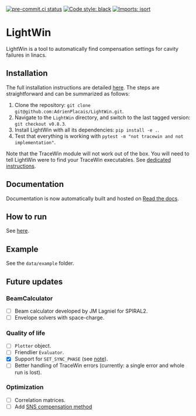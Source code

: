 [![pre-commit.ci status](https://results.pre-commit.ci/badge/github/pre-commit/pre-commit/main.svg)](https://results.pre-commit.ci/latest/github/pre-commit/pre-commit/main)
[![Code style: black](https://img.shields.io/badge/code%20style-black-000000.svg)](https://github.com/psf/black)
[![Imports: isort](https://img.shields.io/badge/%20imports-isort-%231674b1?style=flat&labelColor=ef8336)](https://pycqa.github.io/isort/)

# LightWin
LightWin is a tool to automatically find compensation settings for cavity failures in linacs.

## Installation
The full installation instructions are detailed [here](https://lightwin.readthedocs.io/en/latest/manual/installation.html).
The steps are straightforward and can be summarized as follows:
1. Clone the repository: `git clone git@github.com:AdrienPlacais/LightWin.git`.
2. Navigate to the `LightWin` directory, and switch to the last tagged version: `git checkout v0.8.3`.
3. Install LightWin with all its dependencies: `pip install -e .`.
4. Test that everything is working with `pytest -m "not tracewin and not implementation"`.

Note that the TraceWin module will not work out of the box.
You will need to tell LightWin were to find your TraceWin executables.
See [dedicated instructions](https://lightwin.readthedocs.io/en/latest/manual/installation.tracewin.html).

## Documentation
Documentation is now automatically built and hosted on [Read the docs](https://lightwin.readthedocs.io/en/latest/).

## How to run
See [here](https://lightwin.readthedocs.io/en/latest/manual/usage.html).

## Example
See the `data/example` folder.

## Future updates

### 

### BeamCalculator

- [ ] Beam calculator developed by JM Lagniel for SPIRAL2.
- [ ] Envelope solvers with space-charge.

### Quality of life

- [ ] `Plotter` object.
- [ ] Friendlier `Evaluator`.
- [x] Support for `SET_SYNC_PHASE` (see [note](https://lightwin.readthedocs.io/en/latest/manual/usage.html#compatibility-with-tracewin-dat-files)).
- [ ] Better handling of TraceWin errors (currently: a single error and whole run is lost).

### Optimization

- [ ] Correlation matrices.
- [ ] Add [SNS compensation method](doi.org://10.18429/JACoW-LINAC2022-FR1AA06)

